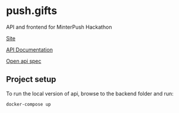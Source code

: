 # push.gifts

API and frontend for MinterPush Hackathon

[Site](https://push.gifts)

[API Documentation](https://api.push.gifts/docs)

[Open api spec](https://api.push.gifts/api.json)

## Project setup
To run the local version of api, browse to the backend folder and run:
```
docker-compose up
```
